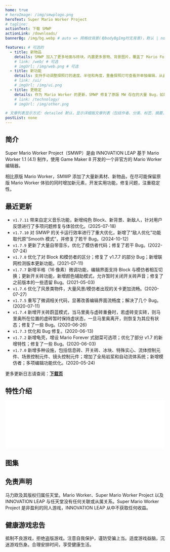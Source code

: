 ```yaml
---
home: true
# heroImage: /img/smwplogo.png
heroText: Super Mario Worker Project
# tagline: 
actionText: 下载 SMWP
actionLink: /downloads/
bannerBg: /img/bg.webp # auto => 网格纹背景(有bodyBgImg时无背景)，默认 | none => 无 | '大图地址' | background: 自定义背景样式       提示：如发现文本颜色不适应你的背景时可以到palette.styl修改$bannerTextColor变量

features: # 可选的
  - title: 新物品
    details: SMWP 加入了更多地面与砖块，内置更多景物、背景图片，覆盖了 Mario Forever 中的常见素材。同时，新增了灰刺猬、多种乌龟、布布鬼、火球龟等敌人以及游鱼/飞鱼生成器。Check Point、开关砖、信息砖、冰块、新实心块、多色移动桥及其转向标记、滚屏标记、镜头控制物件、环境控制物件等设施的加入，增强了关卡的可玩性和发挥空间。
    # link: /web/ # 可选
    # imgUrl: /img/web.png # 可选
  - title: 新功能
    details: 支持手动调整探照灯的速度、半径和角度，重叠探照灯可查看并单独编辑，从此无需修改代码。方便的自动配对功能，可整体摆放水管、两格城堡砖。强大的微调功能现内置于 SMWP，无需编辑代码即可微调物件。关卡名称字符数、尺寸、时间、引力等参数的限制已被取消，非常规引力关卡、超大关卡、无限时间关卡均可轻松制作。物品偏移修正，所见即所得。上帝模式是专为关卡测试设计的游玩模式，可随心切换马里奥状态，自由移动位置。新增 Pick 键，同时具有吸色和移动含参数物件的功能。
    # link: /ui/
    # imgUrl: /img/ui.png
  - title: 更稳定
    details: 作为 Mario Worker 的更新，SMWP 修复了原版 MW 存在的大量 Bug，如刺猬卡墙、炮弹消失、关卡名重置、水下受伤后的判定、穿墙、踩怪无敌、读取关卡时关卡名丢失等。同时，SMWP 对之前版本的 Mario Worker 保持向下兼容，允许读取 .mfl、.mfs 等原版 Mario Worker 的关卡文件；针对旧版 SMWP 关卡，推出版本检测机制，使以前的关卡更好地在新版本运行。此外，SMWP 关卡可进行加密，防止「拆关」行为的发生。
    # link: /technology/
    # imgUrl: /img/other.png

# 文章列表显示方式: detailed 默认，显示详细版文章列表（包括作者、分类、标签、摘要、分页等）| simple => 显示简约版文章列表（仅标题和日期）| none 不显示文章列表
postList: none
---
```

## 简介
Super Mario Worker Project（SMWP）是由 INNOVATION LEAP 基于 Mario Worker 1.1 (4.1) 制作，使用 Game Maker 8 开发的一个非官方的 Mario Worker 编辑器。

相比原版 Mario Worker，SMWP 添加了大量新素材、新物品，在尽可能保留原版 Mario Worker 体验的同时增加新元素，开发实用功能，修复问题，注重稳定性。

## 最近更新
- `v1.7.11` 带来自定义音乐功能，新增纯色 Block、新背景、新敌人，针对用户反馈进行了多项问题修复与体验优化。(2025-07-18)
- `v1.7.10` 对 SMWP 的关卡运行效率进行了重大优化，新增了“敌人优化”功能取代原“Smooth 模式”，并修复了若干 Bug。(2024-10-12)
- `v1.7.9` 更新了大量自带音乐，优化了模仿者代码；修复了若干 Bug。(2022-07-24)
- `v1.7.8` 优化了对 Block 和模仿者的区分；修复了 v1.7.7 的部分 Bug；新增联网检测版本更新功能。(2021-07-11)
- `v1.7.7` 新增半格（16 像素）微调功能，编辑界面支持 Block 与模仿者相互切换；更新开关砖功能，新增颜色辅助模式，允许暂时关闭开关砖声音；修复了之前版本的一些遗留 Bug。(2021-05-03)
- `v1.7.6` 优化了风景类物件，大量风景/模仿者出现的关卡更加流畅。(2020-07-27)
- `v1.7.5` 重写了微调相关代码，显著改善编辑界面流畅度；解决了几个 Bug。(2020-07-11)
- `v1.7.4` 新增开关砖蔚蓝模式，当马里奥与虚砖重叠时，若虚砖变实砖，则马里奥所在位置的虚砖暂时保持虚状态，一旦马里奥离开，则恢复为其应有状态；修复了一些 Bug。(2020-06-26)
- `v1.7.3` 优化和 Bug 修复。(2020-06-13)
- `v1.7.2` 新增龟壳，增设 Mario Forever 式甜菜可选项；优化了部分 v1.7 的新增特性；修复了一些 Bug。(2020-06-03)
- `v1.7.0` 新增多种设施，包括信息砖、开关砖、冰块、特殊实心、流体控制元件、场景控制元件、镜头控制元件；增加了全局岩浆和自动流体系统；新增模仿者；多项编辑功能优化。(2020-05-24)

更多更新日志请查阅：[**下载页**](/downloads/)

## 特性介绍
<iframe class="video-iframe" width="100%" v-resize="{ log: true }" src="//player.bilibili.com/player.html?isOutside=true&aid=765365808&bvid=BV1Zr4y1m7My&cid=1178754483&p=1&autoplay=0" scrolling="no" frameborder="no" seamless="" framespacing="0" allowfullscreen="true"></iframe>

## 图集
<ClientOnly>
  <ImageCarousel />
</ClientOnly>

## 免责声明
马力欧及其版权归属任天堂。Mario Worker、Super Mario Worker Project 以及 INNOVATION LEAP 与任天堂没有任何关联或从属关系。Super Mario Worker Project 是非盈利的同人游戏，INNOVATION LEAP 从中不获取任何收益。

## 健康游戏忠告
抵制不良游戏，拒绝盗版游戏。注意自我保护，谨防受骗上当。适度游戏益脑，沉迷游戏伤身。合理安排时间，享受健康生活。

<script>
  export default {
      mounted(){
            function changeVideoIframe(){
                const video = document.getElementsByClassName('video-iframe');
                const width = document.getElementsByClassName('video-iframe')[0].scrollWidth;
                for(let i = 0;i<video.length;i++){
                    video[i].style.height = width*0.5625+'px'
                }
            }
            changeVideoIframe()
            window.onresize = function(){changeVideoIframe()}
      }
  }
</script>